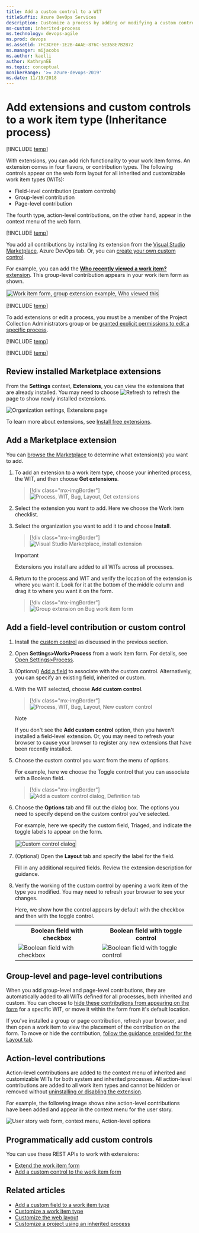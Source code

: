 ```yaml
---
title: Add a custom control to a WIT 
titleSuffix: Azure DevOps Services
description: Customize a process by adding or modifying a custom control for work item type when working in Azure DevOps Services
ms-custom: inherited-process
ms.technology: devops-agile
ms.prod: devops
ms.assetid: 7FC3CF0F-1E2B-4AAE-876C-5E358E7B2B72
ms.manager: mijacobs
ms.author: kaelli
author: KathrynEE
ms.topic: conceptual
monikerRange: '>= azure-devops-2019'
ms.date: 11/19/2018
---
```


# Add extensions and custom controls to a work item type  (Inheritance process)  

[!INCLUDE [temp](../../../boards/includes/version-vsts-plus-azdevserver-2019.md)]

With extensions, you can add rich functionality to your work item forms. An extension comes in four flavors, or contribution types. The following controls appear on the web form layout for all inherited and customizable work item types (WITs):    
- Field-level contribution (custom controls) 
- Group-level contribution 
- Page-level contribution

The fourth type, action-level contributions, on the other hand, appear in the context menu of the web form.  

[!INCLUDE [temp](../includes/note-on-prem-link.md)]

You add all contributions by installing its extension from the [Visual Studio Marketplace](https://marketplace.visualstudio.com/azuredevops), Azure DevOps tab. Or, you can [create your own custom control](../../../extend/get-started/node.md).

For example, you can add the [**Who recently viewed a work item?** extension](https://marketplace.visualstudio.com/items?itemName=mmanela.vsts-workitem-recentlyviewed). This group-level contribution appears in your work item form as shown.

<img src="media/process/custom-controls-group-extension-example-who-recently-viewed.png" alt="Work item form, group extension example, Who viewed this" style="border: 2px solid #C3C3C3;" />


[!INCLUDE [temp](../includes/process-prerequisites.md)] 

To add extensions or edit a process, you must be a member of the Project Collection Administrators group or be [granted explicit permissions to edit a specific process](../../../organizations/security/set-permissions-access-work-tracking.md#process-permissions).

[!INCLUDE [temp](../includes/open-process-admin-context-ts.md)]

[!INCLUDE [temp](../includes/automatic-update-project.md)] 


## Review installed Marketplace extensions   

From the **Settings** context, **Extensions**, you can view the extensions that are already installed. You may need to choose ![Refresh](media/process/custom-controls-refresh_extensions.png) to refresh the page to show newly installed extensions.  

![Organization settings, Extensions page](media/process/custom-controls-extensions-admin-page-ts.png)   

To learn more about extensions, see [Install free extensions](../../../marketplace/install-extension.md).

<a id="add-extension">  </a>
## Add a Marketplace extension   

You can [browse the Marketplace](https://marketplace.visualstudio.com/search?term=control%20group%20tab%20page&target=vsts&category=Plan%20and%20track&hosting=cloud&sortBy=Relevance) to determine what extension(s) you want to add.

1. To add an extension to a work item type, choose your inherited process, the WIT, and then choose **Get extensions**.
 
	> [!div class="mx-imgBorder"]  
	> ![Process, WIT, Bug, Layout, Get extensions](media/process/cprocess-choose-extensions.png) 

1. Select the extension you want to add. Here we choose the Work item checklist.

2. Select the organization you want to add it to and choose **Install**.  

	> [!div class="mx-imgBorder"]  
	> ![Visual Studio Marketplace, install extension](media/process/cprocess-install-extension.png) 

	> [!IMPORTANT]  
	> Extensions you install are added to all WITs across all processes.

3. Return to the process and WIT and verify the location of the extension is where you want it. Look for it at the bottom of the middle column and drag it to where you want it on the form. 

	> [!div class="mx-imgBorder"]  
	> ![Group extension on Bug work item form](media/process/cpfield-add-checklist-extension.png) 


<a id="add-field-control"></a>
## Add a field-level contribution or custom control 

1. Install the [custom control](#add-extension) as discussed in the previous section.  
  
1. Open **Settings>Work>Process** from a work item form. For details, see [Open Settings>Process](add-custom-wit.md#open-process-wit).

2. (Optional) [Add a field](customize-process-field.md#add-custom-field) to associate with the custom control. Alternatively, you can specify an existing field, inherited or custom. 

3. With the WIT selected, choose **Add custom control**. 

	> [!div class="mx-imgBorder"]  
	> ![Process, WIT, Bug, Layout, New custom control](media/process/cpcontrols-add-custom-control.png) 

	> [!NOTE]    
	> If you don't see the **Add custom control** option, then you haven't installed a field-level extension. Or, you may need to refresh your browser to cause your browser to register any new extensions that have been recently installed. 
	
4. Choose the custom control you want from the menu of options. 

	For example, here we choose the Toggle control that you can associate with a Boolean field.

	> [!div class="mx-imgBorder"]  
	> ![Add a  custom control dialog, Definition tab](media/process/custom-control-add-field-level-control-to-bug.png) 

5. Choose the **Options** tab and fill out the dialog box. The options you need to specify depend on the custom control you've selected.

	For example, here we specify the custom field, Triaged, and indicate the toggle labels to appear on the form.

	<img src="media/process/custom-control-add-field-level-control-to-bug-options-tab.png" alt="Custom control dialog" style="border: 2px solid #C3C3C3;" />

6. (Optional) Open the **Layout** tab and specify the label for the field. 
 
	Fill in any additional required fields. Review the extension description for guidance. 

7. Verify the working of the custom control by opening a work item of the type you modified. You may need to refresh your browser to see your changes.  

   Here, we show how the control appears by default with the checkbox and then with the toggle control.  

   <table>
   <tr><th>Boolean field with checkbox</th>
   <th>Boolean field with toggle control</th></tr> 
   <tr><td><img src="media/process/boolean-checkbox.png" alt="Boolean field with checkbox"/></td>
   <td><img src="media/process/boolean-toggle.png" alt="Boolean field with toggle control"/></td>
   </tr> 
   </table>


## Group-level and page-level contributions

When you add group-level and page-level contributions, they are automatically added to all WITs defined for all processes, both inherited and custom. You can choose to [hide these contributions from appearing on the form](customize-process-field.md#show-hide-field) for a specific WIT, or move it within the form from it's default location. 

If you've installed a group or page contribution, refresh your browser, and then open a work item to view the placement of the contribution on the form. To move or hide the contribution, [follow the guidance provided for the Layout tab](customize-process-form.md).  


## Action-level contributions

Action-level contributions are added to the context menu of inherited and customizable WITs for both system and inherited processes. All action-level contributions are added to all work item types and cannot be hidden or removed without [uninstalling or disabling the extension](../../../marketplace/uninstall-disable-vsts-extensions.md).  

For example, the following image shows nine action-level contributions have been added and appear in the context menu for the user story.  

![User story web form, context menu, Action-level options](media/process/custom-control-web-form-user-story-action-level-menu-options.png) 

<a id="process-rest-api">  </a>
## Programmatically add custom controls 
You can use these REST APIs to work with extensions:   
- [Extend the work item form](../../../extend/develop/add-workitem-extension.md)  
- [Add a custom control to the work item form](../../../extend/develop/custom-control.md)  


## Related articles 

- [Add a custom field to a work item type](customize-process-field.md)  
- [Customize a work item type](customize-process-wit.md)
- [Customize the web layout](customize-process-form.md)
- [Customize a project using an inherited process](customize-process.md)  


